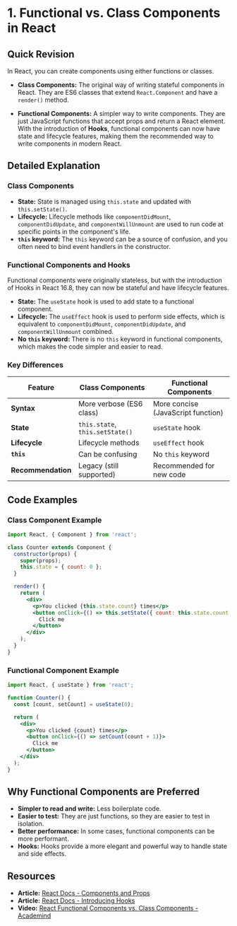 
# 1. Functional vs. Class Components in React

## Quick Revision

In React, you can create components using either functions or classes.

*   **Class Components:** The original way of writing stateful components in React. They are ES6 classes that extend `React.Component` and have a `render()` method.

*   **Functional Components:** A simpler way to write components. They are just JavaScript functions that accept props and return a React element. With the introduction of **Hooks**, functional components can now have state and lifecycle features, making them the recommended way to write components in modern React.

## Detailed Explanation

### Class Components

*   **State:** State is managed using `this.state` and updated with `this.setState()`.
*   **Lifecycle:** Lifecycle methods like `componentDidMount`, `componentDidUpdate`, and `componentWillUnmount` are used to run code at specific points in the component's life.
*   **`this` keyword:** The `this` keyword can be a source of confusion, and you often need to bind event handlers in the constructor.

### Functional Components and Hooks

Functional components were originally stateless, but with the introduction of Hooks in React 16.8, they can now be stateful and have lifecycle features.

*   **State:** The `useState` hook is used to add state to a functional component.
*   **Lifecycle:** The `useEffect` hook is used to perform side effects, which is equivalent to `componentDidMount`, `componentDidUpdate`, and `componentWillUnmount` combined.
*   **No `this` keyword:** There is no `this` keyword in functional components, which makes the code simpler and easier to read.

### Key Differences

| Feature      | Class Components                       | Functional Components                  |
|--------------|----------------------------------------|----------------------------------------|
| **Syntax**   | More verbose (ES6 class)               | More concise (JavaScript function)     |
| **State**    | `this.state`, `this.setState()`        | `useState` hook                        |
| **Lifecycle**| Lifecycle methods                      | `useEffect` hook                       |
| **`this`**   | Can be confusing                       | No `this` keyword                      |
| **Recommendation** | Legacy (still supported)               | Recommended for new code               |

## Code Examples

### Class Component Example

```jsx
import React, { Component } from 'react';

class Counter extends Component {
  constructor(props) {
    super(props);
    this.state = { count: 0 };
  }

  render() {
    return (
      <div>
        <p>You clicked {this.state.count} times</p>
        <button onClick={() => this.setState({ count: this.state.count + 1 })}>
          Click me
        </button>
      </div>
    );
  }
}
```

### Functional Component Example

```jsx
import React, { useState } from 'react';

function Counter() {
  const [count, setCount] = useState(0);

  return (
    <div>
      <p>You clicked {count} times</p>
      <button onClick={() => setCount(count + 1)}>
        Click me
      </button>
    </div>
  );
}
```

## Why Functional Components are Preferred

*   **Simpler to read and write:** Less boilerplate code.
*   **Easier to test:** They are just functions, so they are easier to test in isolation.
*   **Better performance:** In some cases, functional components can be more performant.
*   **Hooks:** Hooks provide a more elegant and powerful way to handle state and side effects.

## Resources

*   **Article:** [React Docs - Components and Props](https://reactjs.org/docs/components-and-props.html)
*   **Article:** [React Docs - Introducing Hooks](https://reactjs.org/docs/hooks-intro.html)
*   **Video:** [React Functional Components vs. Class Components - Academind](https://www.youtube.com/watch?v=l_h9I-43-gI)
